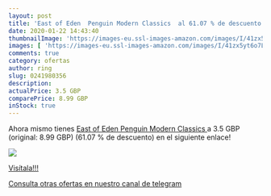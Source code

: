 ```yaml
---
layout: post
title: 'East of Eden  Penguin Modern Classics  al 61.07 % de descuento'
date: 2020-01-22 14:43:40
thumbnailImage: 'https://images-eu.ssl-images-amazon.com/images/I/41zx5yt6o7L._SL200_.jpg'
images: [ 'https://images-eu.ssl-images-amazon.com/images/I/41zx5yt6o7L._SL200_.jpg' ]
comments: true
category: ofertas
author: ring
slug: 0241980356
description:
actualPrice: 3.5 GBP
comparePrice: 8.99 GBP
inStock: true
---
```


Ahora mismo tienes [East of Eden  Penguin Modern Classics ](https://www.amazon.co.uk/dp/0241980356/?tag=redken01-21) a 3.5 GBP (original: 8.99 GBP) (61.07 %  de descuento) en el siguiente enlace!

[![](https://images-eu.ssl-images-amazon.com/images/I/41zx5yt6o7L._SL200_.jpg)](https://www.amazon.co.uk/dp/0241980356/?tag=redken01-21)

[Visítala!!!](https://www.amazon.co.uk/dp/0241980356/?tag=redken01-21)

[Consulta otras ofertas en nuestro canal de telegram](https://t.me/s/ofertas25)

